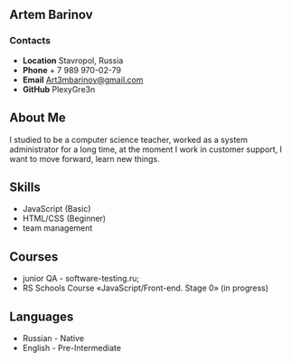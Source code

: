 ## Artem Barinov

### Contacts

* **Location** Stavropol, Russia
* **Phone** + 7 989 970-02-79
* **Email** Art3mbarinov@gmail.com
* **GitHub** PlexyGre3n


## About Me

I studied to be a computer science teacher, worked as a system administrator for a long time, at the moment I work in customer support, I want to move forward, learn new things.

## Skills

* JavaScript (Basic)
* HTML/CSS (Beginner)
* team management

## Courses

* junior QA - software-testing.ru;
* RS Schools Course «JavaScript/Front-end. Stage 0» (in progress)

## Languages

* Russian - Native
* English - Pre-Intermediate